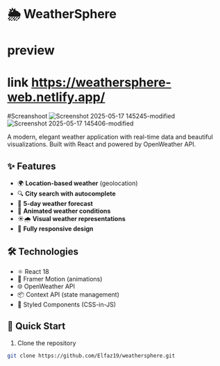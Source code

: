 # 🌦️ WeatherSphere

# preview
# link  https://weathersphere-web.netlify.app/

#Screanshoot
![Screenshot 2025-05-17 145245-modified](https://github.com/user-attachments/assets/390c5edd-843a-4589-b5ad-f1972e34a2e5)
![Screenshot 2025-05-17 145406-modified](https://github.com/user-attachments/assets/6250c6c7-fe85-4a27-bbfb-7bb604791e17)




A modern, elegant weather application with real-time data and beautiful visualizations. Built with React and powered by OpenWeather API.

## ✨ Features

- 🌍 **Location-based weather** (geolocation)
- 🔍 **City search with autocomplete**
- 📅 **5-day weather forecast**
- 🌈 **Animated weather conditions**
- ☀️🌧️ **Visual weather representations**
- 📱 **Fully responsive design**

## 🛠️ Technologies

- ⚛️ React 18
- 🎨 Framer Motion (animations)
- 🌐 OpenWeather API
- 📦 Context API (state management)
- 💅 Styled Components (CSS-in-JS)

## 🚀 Quick Start

1. Clone the repository
```bash
git clone https://github.com/Elfaz19/weathersphere.git
